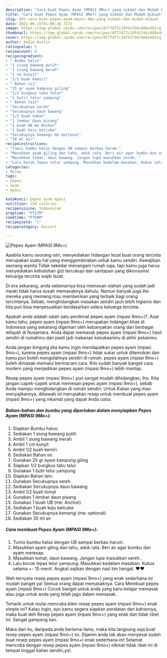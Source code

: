 ```yaml
---
description: "Cara buat Pepes Ayam (MPASI 9Mo+) yang nikmat dan Mudah Dibuat"
title: "Cara buat Pepes Ayam (MPASI 9Mo+) yang nikmat dan Mudah Dibuat"
slug: 435-cara-buat-pepes-ayam-mpasi-9mo-yang-nikmat-dan-mudah-dibuat
date: 2021-06-15T01:00:36.727Z
image: https://img-global.cpcdn.com/recipes/8f77d77c10fd1fd4/680x482cq70/pepes-ayam-mpasi-9mo-foto-resep-utama.jpg
thumbnail: https://img-global.cpcdn.com/recipes/8f77d77c10fd1fd4/680x482cq70/pepes-ayam-mpasi-9mo-foto-resep-utama.jpg
cover: https://img-global.cpcdn.com/recipes/8f77d77c10fd1fd4/680x482cq70/pepes-ayam-mpasi-9mo-foto-resep-utama.jpg
author: Addie Austin
ratingvalue: 5
reviewcount: 8
recipeingredient:
- " Bumbu halus"
- "1 siung bawang putih"
- "1 siung bawang merah"
- "1 cm kunyit"
- "1/2 buah kemiri"
- " Bahan isi"
- "25 gr ayam kampung giling"
- "1/2 bungkus tahu telur"
- "1 butir telur yampung"
- " Bahan lain"
- "Secukupnya sereh"
- "Secukupnya daun bawang"
- "1/2 buah tomat"
- "1 lembar daun pisang"
- "1 buah UB me Anchor"
- "1 buah keju belcube"
- "Secukupnya kemangi me optional"
- "30 ml air"
recipeinstructions:
- "Tumis bumbu halus dengan UB sampai berbau harum."
- "Masukkan ayam giling dan tahu, aduk rata. Beri air agar bumbu dan ayam meresap."
- "Masukkan tomat, daun bawang. Jangan lupa masukkan sereh.."
- "Lalu kocok lepas telur yampung. Masukkan kedalam masakan. Kukus selama +- 15 menit. Angkat sajikan dengan nasi tim hangat. ❤️❤️"
categories:
- Resep
tags:
- pepes
- ayam
- mpasi

katakunci: pepes ayam mpasi 
nutrition: 124 calories
recipecuisine: Indonesian
preptime: "PT17M"
cooktime: "PT60M"
recipeyield: "1"
recipecategory: Dessert

---
```



![Pepes Ayam (MPASI 9Mo+)](https://img-global.cpcdn.com/recipes/8f77d77c10fd1fd4/680x482cq70/pepes-ayam-mpasi-9mo-foto-resep-utama.jpg)

Apabila kamu seorang istri, menyediakan hidangan lezat buat orang tercinta merupakan suatu hal yang menggembirakan untuk kamu sendiri. Kewajiban seorang  wanita Tidak sekedar menangani rumah saja, tapi kamu juga harus menyediakan kebutuhan gizi tercukupi dan santapan yang dikonsumsi keluarga tercinta wajib lezat.

Di era  sekarang, anda sebenarnya bisa memesan olahan yang sudah jadi meski tidak harus susah memasaknya dahulu. Namun banyak juga lho mereka yang memang mau memberikan yang terbaik bagi orang tercintanya. Sebab, menghidangkan masakan sendiri jauh lebih higienis dan kita pun bisa menyesuaikan berdasarkan selera keluarga tercinta. 



Apakah anda adalah salah satu penikmat pepes ayam (mpasi 9mo+)?. Asal kamu tahu, pepes ayam (mpasi 9mo+) merupakan hidangan khas di Indonesia yang sekarang digemari oleh kebanyakan orang dari berbagai wilayah di Nusantara. Anda dapat memasak pepes ayam (mpasi 9mo+) hasil sendiri di rumahmu dan pasti jadi makanan kesukaanmu di akhir pekanmu.

Anda jangan bingung jika kamu ingin mendapatkan pepes ayam (mpasi 9mo+), karena pepes ayam (mpasi 9mo+) tidak sukar untuk ditemukan dan kamu pun boleh mengolahnya sendiri di rumah. pepes ayam (mpasi 9mo+) boleh dimasak memalui bermacam cara. Kini sudah banyak banget cara modern yang menjadikan pepes ayam (mpasi 9mo+) lebih mantap.

Resep pepes ayam (mpasi 9mo+) pun sangat mudah dihidangkan, lho. Kita jangan capek-capek untuk memesan pepes ayam (mpasi 9mo+), sebab Anda mampu menghidangkan di rumah sendiri. Untuk Kalian yang mau menyajikannya, dibawah ini merupakan resep untuk membuat pepes ayam (mpasi 9mo+) yang nikamat yang dapat Anda coba.

<!--inarticleads1-->

##### Bahan-bahan dan bumbu yang diperlukan dalam menyiapkan Pepes Ayam (MPASI 9Mo+):

1. Siapkan  Bumbu halus:
1. Sediakan 1 siung bawang putih
1. Ambil 1 siung bawang merah
1. Ambil 1 cm kunyit
1. Ambil 1/2 buah kemiri
1. Sediakan  Bahan isi:
1. Gunakan 25 gr ayam kampung giling
1. Siapkan 1/2 bungkus tahu telur
1. Gunakan 1 butir telur yampung
1. Siapkan  Bahan lain:
1. Gunakan Secukupnya sereh
1. Sediakan Secukupnya daun bawang
1. Ambil 1/2 buah tomat
1. Gunakan 1 lembar daun pisang
1. Gunakan 1 buah UB (me: Anchor)
1. Sediakan 1 buah keju belcube
1. Gunakan Secukupnya kemangi (me: optional)
1. Sediakan 30 ml air




<!--inarticleads2-->

##### Cara membuat Pepes Ayam (MPASI 9Mo+):

1. Tumis bumbu halus dengan UB sampai berbau harum.
1. Masukkan ayam giling dan tahu, aduk rata. Beri air agar bumbu dan ayam meresap.
1. Masukkan tomat, daun bawang. Jangan lupa masukkan sereh..
1. Lalu kocok lepas telur yampung. Masukkan kedalam masakan. Kukus selama +- 15 menit. Angkat sajikan dengan nasi tim hangat. ❤️❤️




Wah ternyata resep pepes ayam (mpasi 9mo+) yang enak sederhana ini mudah banget ya! Semua orang dapat memasaknya. Cara Membuat pepes ayam (mpasi 9mo+) Cocok banget untuk anda yang baru belajar memasak atau juga untuk anda yang telah jago dalam memasak.

Tertarik untuk mulai mencoba bikin resep pepes ayam (mpasi 9mo+) enak simple ini? Kalau ingin, ayo kamu segera siapkan peralatan dan bahannya, maka buat deh Resep pepes ayam (mpasi 9mo+) yang enak dan tidak ribet ini. Sangat gampang kan. 

Maka dari itu, daripada anda berlama-lama, maka kita langsung saja buat resep pepes ayam (mpasi 9mo+) ini. Dijamin anda tak akan menyesal sudah buat resep pepes ayam (mpasi 9mo+) enak sederhana ini! Selamat mencoba dengan resep pepes ayam (mpasi 9mo+) nikmat tidak ribet ini di tempat tinggal kalian sendiri,ya!.

